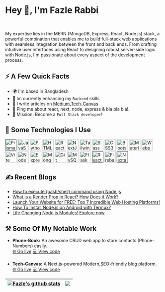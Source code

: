 <h1>Hey 👋, I'm Fazle Rabbi</h1>
<p align="left">
  <img src="https://img.shields.io/badge/-FazleRabbi-blue?style=flat-square&logo=Linkedin&logoColor=white&link=https://www.linkedin.com/in/jonathangin/)](https://www.linkedin.com/in/jonathangin/" alt="" />
  <img src="https://img.shields.io/badge/-FazleRabbi-blue?style=flat-square&logo=Medium&logoColor=white&link=https://www.linkedin.com/in/jonathangin/)](https://www.linkedin.com/in/jonathangin/" alt="" />
</p>
<p>My expertise lies in the MERN (MongoDB, Express, React, Node.js) stack, a powerful combination that enables me to build full-stack web applications with seamless integration between the front and back ends. From crafting intuitive user interfaces using React to designing robust server-side logic with Node.js, I'm passionate about every aspect of the development process.</p>

<h2>⚡️ A Few Quick Facts</h2>
<ul>
  <li>🌍 I'm based in Bangladesh</li>
  <li>🔭 Im currently enhancing my <code>Backend</code> skills</li>
  <li>📝 I write articles on <a target="_blank" href="https://medium.com/@fazle-rabbi-dev">Medium</a>,<a href="https://tech-canvas.vercel.app/">Tech-Canvas</a></li>
  <li>💬 Ping me about react, next, node, express & bla bla bla!.</li>
<!--  <li>📙 Check out my <a target="_blank" href="#">Resume</a></li>
  <br />
  <li>🖥️ See my portfolio at<a href="#"> MyPortfllio</a></li>
  <br />
  <li>✉️ You can contact me at<a href="mailto:fazlerabbi1343@gmail.com"> DM</a></li>
  <br />-->
  <li>🎯 Mission: Become a <code>Full Stack developer</code>!</li>
</ul>

<h2>🚀 Some Technologies I Use</h2>
<p align="left">
<a target="_blank" href="" target="_blank" rel="noreferrer"><img src="https://seeklogo.com/images/P/prisma-logo-3805665B69-seeklogo.com.png" width="36" height="36" alt="Prisma" /></a>
<a target="_blank" href="https://developer.mozilla.org/en-US/docs/Web/JavaScript" target="_blank" rel="noreferrer"><img src="https://github.com/fh-rabbi/Random-Color/assets/71178740/e348fc1b-31be-4708-8e96-36510ae6fe15" width="36" height="36" alt="JavaScript" /></a>
<a target="_blank" href="https://www.python.org/" target="_blank" rel="noreferrer"><img src="https://raw.githubusercontent.com/danielcranney/readme-generator/main/public/icons/skills/python-colored.svg" width="36" height="36" alt="Python" /></a>
<a target="_blank" href="https://developer.mozilla.org/en-US/docs/Glossary/HTML5" target="_blank" rel="noreferrer"><img src="https://raw.githubusercontent.com/danielcranney/readme-generator/main/public/icons/skills/html5-colored.svg" width="36" height="36" alt="HTML5" /></a>
<a target="_blank" href="https://reactjs.org/" target="_blank" rel="noreferrer"><img src="https://raw.githubusercontent.com/danielcranney/readme-generator/main/public/icons/skills/react-colored.svg" width="36" height="36" alt="React" /></a>
<a target="_blank" href="https://nextjs.org/docs" target="_blank" rel="noreferrer"><img src="https://raw.githubusercontent.com/danielcranney/readme-generator/main/public/icons/skills/nextjs-colored.svg" width="36" height="36" alt="NextJs" /></a>
<a target="_blank" href="https://tailwindcss.com/" target="_blank" rel="noreferrer"><img src="https://raw.githubusercontent.com/danielcranney/readme-generator/main/public/icons/skills/tailwindcss-colored.svg" width="36" height="36" alt="TailwindCSS" /></a>
<a target="_blank" href="https://sass-lang.com/" target="_blank" rel="noreferrer"><img src="https://raw.githubusercontent.com/danielcranney/readme-generator/main/public/icons/skills/sass-colored.svg" width="36" height="36" alt="Sass" /></a>
<a target="_blank" href="https://www.w3.org/TR/CSS/#css" target="_blank" rel="noreferrer"><img src="https://raw.githubusercontent.com/danielcranney/readme-generator/main/public/icons/skills/css3-colored.svg" width="36" height="36" alt="CSS3" /></a>
<a target="_blank" href="https://getbootstrap.com/" target="_blank" rel="noreferrer"><img src="https://raw.githubusercontent.com/danielcranney/readme-generator/main/public/icons/skills/bootstrap-colored.svg" width="36" height="36" alt="Bootstrap" /></a>
<a target="_blank" href="https://mui.com/" target="_blank" rel="noreferrer"><img src="https://raw.githubusercontent.com/danielcranney/readme-generator/main/public/icons/skills/materialui-colored.svg" width="36" height="36" alt="Material UI" /></a>
<a target="_blank" href="https://webpack.js.org/" target="_blank" rel="noreferrer"><img src="https://raw.githubusercontent.com/danielcranney/readme-generator/main/public/icons/skills/webpack-colored.svg" width="36" height="36" alt="Webpack" /></a>
<a target="_blank" href="https://vitejs.dev/" target="_blank" rel="noreferrer"><img src="https://raw.githubusercontent.com/danielcranney/readme-generator/main/public/icons/skills/vite-colored.svg" width="36" height="36" alt="Vite" /></a>
<a target="_blank" href="https://nodejs.org/en/" target="_blank" rel="noreferrer"><img src="https://raw.githubusercontent.com/danielcranney/readme-generator/main/public/icons/skills/nodejs-colored.svg" width="36" height="36" alt="NodeJS" /></a>
<a target="_blank" href="https://expressjs.com/" target="_blank" rel="noreferrer"><img src="https://raw.githubusercontent.com/danielcranney/readme-generator/main/public/icons/skills/express-colored.svg" width="36" height="36" alt="Express" /></a>
<a target="_blank" href="https://www.mongodb.com/" target="_blank" rel="noreferrer"><img src="https://raw.githubusercontent.com/danielcranney/readme-generator/main/public/icons/skills/mongodb-colored.svg" width="36" height="36" alt="MongoDB" /></a>
<a target="_blank" href="https://git-scm.com/" target="_blank" rel="noreferrer"><img src="https://raw.githubusercontent.com/danielcranney/readme-generator/main/public/icons/skills/git-colored.svg" width="36" height="36" alt="Git" /></a>
<a target="_blank" href="https://www.mysql.com/" target="_blank" rel="noreferrer"><img src="https://raw.githubusercontent.com/danielcranney/readme-generator/main/public/icons/skills/mysql-colored.svg" width="36" height="36" alt="MySQL" /></a>
<a target="_blank" href="https://flask.palletsprojects.com/en/2.0.x/" target="_blank" rel="noreferrer"><img src="https://raw.githubusercontent.com/danielcranney/readme-generator/main/public/icons/skills/flask-colored.svg" width="36" height="36" alt="Flask" /></a>
<a target="_blank" href="" target="_blank" rel="noreferrer"><img src="https://seeklogo.com/images/R/react-query-logo-1340EA4CE9-seeklogo.com.png" width="36" height="36" alt="React-Query" /></a>
<a target="_blank" href="https://firebase.google.com/" target="_blank" rel="noreferrer"><img src="https://github.com/fh-rabbi/Random-Color/assets/71178740/a1ea5733-76e0-4697-a5b0-e1cf0833301f" width="36" height="36" alt="Firebase" /></a>
<a target="_blank" href="" target="_blank" rel="noreferrer"><img src="https://next-auth.js.org/img/logo/logo-xs.png" width="36" height="36" alt="Nextauth" /></a>

</p>

<h2>✍️ Recent Blogs</h2>
<ul>
  
  <li>
    <a target="_blank" href="https://dev.to/fazle-rabbi-dev/execute-shell-commands-using-nodejs-a-powerful-integration-1fp6">
      How to execute (bash/shell) command using Node.js
    </a>
  </li>
  <li>
    <a target="_blank" href="https://dev.to/fazle-rabbi-dev/what-is-a-render-prop-in-react-how-does-it-work-1c5p">
      What is a Render Prop in React? How Does it Work?
    </a>
  </li>
  <li>
    <a target="_blank" href="https://tech-canvas.vercel.app/blog/launch-your-website-for-free-top-7-incredible-web-hosting-platforms">
      Launch Your Website for FREE: Top 7 Incredible Web Hosting Platforms!
    </a>
  </li>
  <li>
    <a target="_blank" href="https://tech-canvas.vercel.app/blog/how-to-install-nodejs-on-android-with-termux">
      How To Install Node.js on Android with Termux?
    </a>
  </li>
  <li>
    <a target="_blank" href="https://tech-canvas.vercel.app/blog/amazing-nodejs-modules">
      Life Changing Node.js Modules! Explore now
    </a>
  </li>
</ul>

<!--Projects-->
<h2>⚒️ Some Of My Notable Work</h2>
<ul>
  <li>
    <strong>Phone-Book:</strong>
    An awesome CRUD web app to store contacts (Phone-Numbers) easily.
    <div>
      <a target="_blank" href="https://phone-b00k.vercel.app">🌐 Go live</a>
      <a target="_blank" href="https://github.com/fh-rabbi/phone-book">💻️ View code</a>
    </div>
  </li>
  <br />
  <li>
    <strong>Tech-Canvas:</strong>
    A Next.js-powered Modern,SEO-friendly blog platform.
    <div>
      <a target="_blank" href="https://tech-canvas.vercel.app">🌐 Go live</a>
      <a target="_blank" href="https://github.com/fh-rabbi/tech-canvas">️💻 View code</a>
    </div>
  </li>
</ul>



| <a href="https://github.com/anuraghazra/github-readme-stats"><img align="center" src="https://github-readme-stats.vercel.app/api?username=fh-rabbi&show_icons=true&include_all_commits=true&theme=buefy&hide_border=true" alt="Fazle's github stats" /></a> | <img align="center" src="https://github-readme-stats.anuraghazra1.vercel.app/api/top-langs/?username=fh-rabbi&exclude_repo=XploitSpy,Random-Color,Gmail-Bomber,Evil-Text,rMusic,Acode-Backup&layout=compact&theme=buefy&hide_border=true" /></a> |
| ------------- | ------------- |
